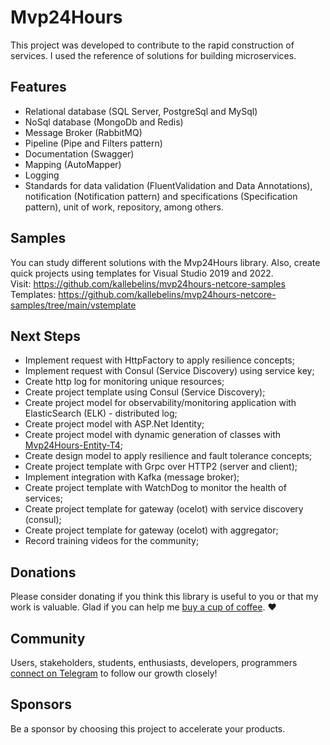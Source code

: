 # Mvp24Hours
This project was developed to contribute to the rapid construction of services. I used the reference of solutions for building microservices.

## Features
* Relational database (SQL Server, PostgreSql and MySql)
* NoSql database (MongoDb and Redis)
* Message Broker (RabbitMQ)
* Pipeline (Pipe and Filters pattern)
* Documentation (Swagger)
* Mapping (AutoMapper)
* Logging
* Standards for data validation (FluentValidation and Data Annotations), notification (Notification pattern) and specifications (Specification pattern), unit of work, repository, among others.

## Samples
You can study different solutions with the Mvp24Hours library. Also, create quick projects using templates for Visual Studio 2019 and 2022.
<br>Visit: https://github.com/kallebelins/mvp24hours-netcore-samples
<br>Templates: https://github.com/kallebelins/mvp24hours-netcore-samples/tree/main/vstemplate

## Next Steps

* Implement request with HttpFactory to apply resilience concepts;
* Implement request with Consul (Service Discovery) using service key;
* Create http log for monitoring unique resources;
* Create project template using Consul (Service Discovery);
* Create project model for observability/monitoring application with ElasticSearch (ELK) - distributed log;
* Create project model with ASP.Net Identity;
* Create project model with dynamic generation of classes with [Mvp24Hours-Entity-T4](https://github.com/kallebelins/mvp24hours-entity-t4);
* Create design model to apply resilience and fault tolerance concepts;
* Create project template with Grpc over HTTP2 (server and client);
* Implement integration with Kafka (message broker);
* Create project template with WatchDog to monitor the health of services;
* Create project template for gateway (ocelot) with service discovery (consul);
* Create project template for gateway (ocelot) with aggregator;
* Record training videos for the community;

## Donations
Please consider donating if you think this library is useful to you or that my work is valuable. Glad if you can help me [buy a cup of coffee](https://www.paypal.com/donate/?hosted_button_id=EKA2L256GJVQC). :heart:

## Community
Users, stakeholders, students, enthusiasts, developers, programmers [connect on Telegram](https://t.me/+6_sL0y2TE-ZkMmZh) to follow our growth closely!

## Sponsors
Be a sponsor by choosing this project to accelerate your products.